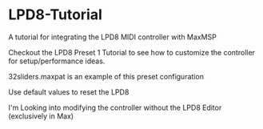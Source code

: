 # LPD8-Tutorial
A tutorial for integrating the LPD8 MIDI controller with MaxMSP

Checkout the LPD8 Preset 1 Tutorial to see how to customize the controller for setup/performance ideas. 

32sliders.maxpat is an example of this preset configuration

Use default values to reset the LPD8

I'm Looking into modifying the controller without the LPD8 Editor (exclusively in Max)
